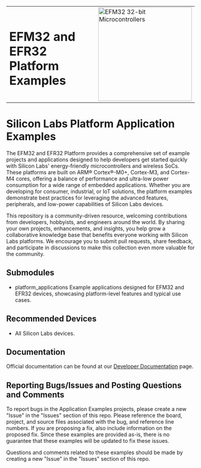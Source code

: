 <table border="0">
  <tr>
    <td align="left" valign="middle">
    <h1>EFM32 and EFR32<br/>Platform Examples</h1>
  </td>
  <td align="left" valign="middle">
    <a href="https://www.silabs.com/mcu/32-bit">
      <img src="http://pages.silabs.com/rs/634-SLU-379/images/WGX-transparent.png"  title="Silicon Labs Gecko and Wireless Gecko MCUs" alt="EFM32 32-bit Microcontrollers" width="250"/>
    </a>
  </td>
  </tr>
</table>

# Silicon Labs Platform Application Examples #

The EFM32 and EFR32 Platform provides a comprehensive set of example projects and applications designed to help developers get started quickly with Silicon Labs' energy-friendly microcontrollers and wireless SoCs. These platforms are built on ARM® Cortex®-M0+, Cortex-M3, and Cortex-M4 cores, offering a balance of performance and ultra-low power consumption for a wide range of embedded applications. Whether you are developing for consumer, industrial, or IoT solutions, the platform examples demonstrate best practices for leveraging the advanced features, peripherals, and low-power capabilities of Silicon Labs devices.

This repository is a community-driven resource, welcoming contributions from developers, hobbyists, and engineers around the world. By sharing your own projects, enhancements, and insights, you help grow a collaborative knowledge base that benefits everyone working with Silicon Labs platforms. We encourage you to submit pull requests, share feedback, and participate in discussions to make this collection even more valuable for the community.

## Submodules ##

- platform_applications
  Example applications designed for EFM32 and EFR32 devices, showcasing platform-level features and typical use cases.

## Recommended Devices ##

- All Silicon Labs devices.

## Documentation ##

Official documentation can be found at our [Developer Documentation](https://docs.silabs.com/#section-mcu-wireless) page.

## Reporting Bugs/Issues and Posting Questions and Comments ##

To report bugs in the Application Examples projects, please create a new "Issue" in the "Issues" section of this repo. Please reference the board, project, and source files associated with the bug, and reference line numbers. If you are proposing a fix, also include information on the proposed fix. Since these examples are provided as-is, there is no guarantee that these examples will be updated to fix these issues.

Questions and comments related to these examples should be made by creating a new "Issue" in the "Issues" section of this repo.
